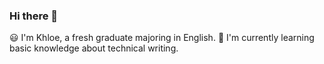 ### Hi there 👋
:smiley: I'm Khloe, a fresh graduate majoring in English.
:seedling: I'm currently learning basic knowledge about technical writing.
